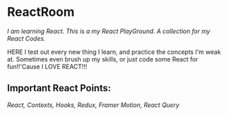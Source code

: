 # ReactRoom
*I am learning React. This is a my React PlayGround. A collection for my React Codes.*  

HERE I test out every new thing I learn,  and practice the concepts I'm weak at. Sometimes even brush up my skills, or just code some React for fun!!'Cause I LOVE REACT!!! 



## **Important React Points:**
*React, Contexts, Hooks, Redux, Framer Motion, React Query*    
